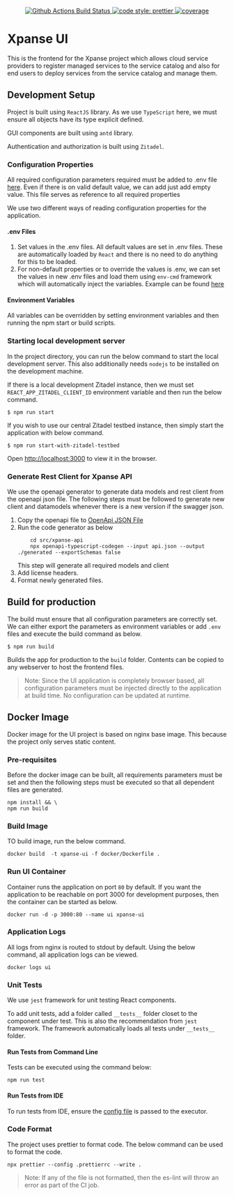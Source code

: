 <p align="center">
   <a href="https://github.com/eclipse-xpanse/xpanse-ui/actions/?query=workflow%3Axpanse-ui+branch%3Amain">
      <img alt="Github Actions Build Status" src="https://github.com/eclipse-xpanse/xpanse-ui/actions/workflows/xpanse.yml/badge.svg" />
   </a>
   <a href="#badge">
      <img alt="code style: prettier" src="https://img.shields.io/badge/code_style-prettier-ff69b4.svg" />
   </a>
   <a href="https://opensource.org/licenses/Apache-2.0" target="_blank">
      <img src="https://img.shields.io/badge/License-Apache_2.0-blue.svg" alt="coverage" />
   </a>
</p>

# Xpanse UI

This is the frontend for the Xpanse project which allows cloud service providers to register managed services to the
service catalog and also for end users to deploy services from the service catalog and manage them.

## Development Setup

Project is built using `ReactJS` library. As we use `TypeScript` here, we must ensure all objects have its type explicit
defined.

GUI components are built using `antd` library.

Authentication and authorization is built using `Zitadel`.

### Configuration Properties

All required configuration parameters required must be added to .env file [here](.env). Even if there is on valid
default value, we can add just add empty value. This file serves as reference to all required properties

We use two different ways of reading configuration properties for the application.

#### .env Files

1. Set values in the .env files. All default values are set in .env files. These are automatically loaded by `React` and
   there is no need to do anything for this to be loaded.
2. For non-default properties or to override the values is .env, we can set the values in new .env files and load them
   using `env-cmd` framework which will automatically inject the variables. Example can be
   found [here](package.json#L20)

#### Environment Variables

All variables can be overridden by setting environment variables and then running the npm start or build scripts.

### Starting local development server

In the project directory, you can run the below command to start the local development server. This also additionally
needs `nodejs` to be installed on the development machine.

If there is a local development Zitadel instance, then we must set `REACT_APP_ZITADEL_CLIENT_ID` environment variable
and then run the below command.

```shell
$ npm run start
```

If you wish to use our central Zitadel testbed instance, then simply start the application with below command.

```shell
$ npm run start-with-zitadel-testbed
```

Open [http://localhost:3000](http://localhost:3000) to view it in the browser.

### Generate Rest Client for Xpanse API

We use the openapi generator to generate data models and rest client from the openapi json file.
The following steps must be followed to generate new client and datamodels whenever there is a new version if the
swagger json.

1. Copy the openapi file to [OpenApi JSON File](src/xpanse-api/api.json)
2. Run the code generator as below
    ```shell
        cd src/xpanse-api
        npx openapi-typescript-codegen --input api.json --output ./generated --exportSchemas false
    ```
    This step will generate all required models and client
3. Add license headers.
4. Format newly generated files.

## Build for production

The build must ensure that all configuration parameters are correctly set. We can either export the parameters as
environment variables or add `.env` files and execute the build command as below.

```shell
$ npm run build
```

Builds the app for production to the `build` folder. Contents can be copied to any webserver to host the frontend files.

> Note: Since the UI application is completely browser based, all configuration parameters must be injected directly to
> the application at build time. No configuration can be updated at runtime.

## Docker Image

Docker image for the UI project is based on nginx base image. This because the project only serves static content.

### Pre-requisites

Before the docker image can be built, all requirements parameters must be set and then the following steps must be
executed so that all dependent files are generated.

```shell
npm install && \
npm run build
```

### Build Image

TO build image, run the below command.

```shell
docker build  -t xpanse-ui -f docker/Dockerfile .
```

### Run UI Container

Container runs the application on port `80` by default. If you want the application to be reachable on port 3000 for
development purposes, then the container can be started as below.

```shell
docker run -d -p 3000:80 --name ui xpanse-ui
```

### Application Logs

All logs from nginx is routed to stdout by default. Using the below command, all application logs can be viewed.

```shell
docker logs ui
```

### Unit Tests

We use `jest` framework for unit testing React components.

To add unit tests, add a folder called `__tests__` folder closet to the component under test. This is also the
recommendation from `jest` framework. The framework automatically loads all tests under `__tests__` folder.

#### Run Tests from Command Line

Tests can be executed using the command below:

```shell
npm run test
```

#### Run Tests from IDE

To run tests from IDE, ensure the [config file](jest.config.json) is passed to the executor.

### Code Format

The project uses prettier to format code. The below command can be used to format the code.

```shell
npx prettier --config .prettierrc --write .
```

> Note: If any of the file is not formatted, then the es-lint will throw an error as part of the CI job.
